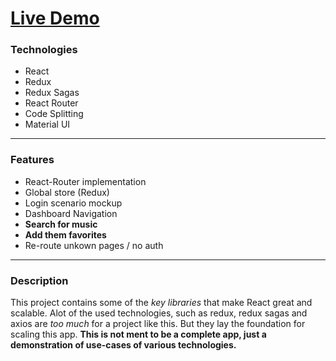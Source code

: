 # [ Live Demo](https://mokimo.github.io/react-music-searcher/#/SearchMusic "# Live Demo")


### Technologies

- React
- Redux 
- Redux Sagas
- React Router
- Code Splitting
- Material UI

------------


### Features
- React-Router implementation
- Global store (Redux)
- Login scenario mockup
- Dashboard Navigation
- **Search for music**
- **Add them favorites**
- Re-route unkown pages / no auth


------------


### Description
This project contains some of the *key libraries* that make React great and scalable.
Alot of the used technologies, such as redux, redux sagas and axios are *too much* for a project like this. But they lay the foundation for scaling this app.
**This is not ment to be a complete app, just a demonstration of use-cases of various technologies.**